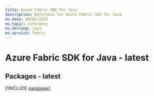 ```yaml
---
title: Azure Fabric SDK for Java
description: Reference for Azure Fabric SDK for Java
ms.date: 09/02/2025
ms.topic: reference
ms.devlang: java
ms.service: fabric
---
```

# Azure Fabric SDK for Java - latest
## Packages - latest
[!INCLUDE [packages](fabric-index.md)]